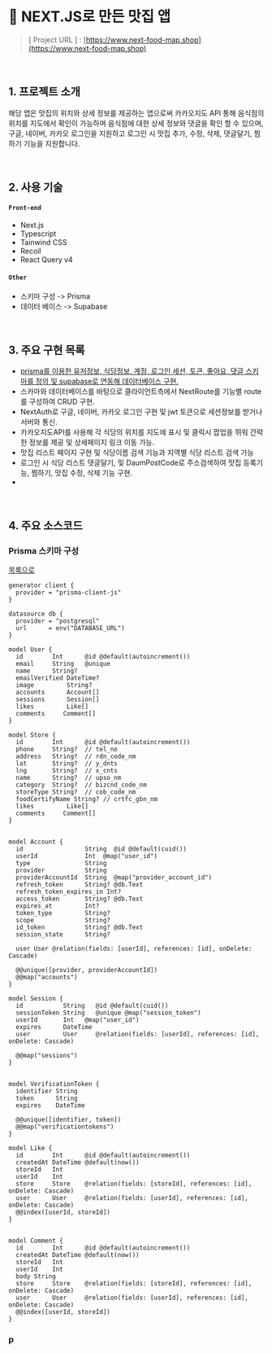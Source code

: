 
# :pushpin: NEXT.JS로 만든 맛집 앱
>[ Project URL ] : [https://www.next-food-map.shop](https://www.next-food-map.shop)
> 

</br>

## 1. 프로젝트 소개
해당 앱은 맛집의 위치와 상세 정보를 제공하는 앱으로써 카카오지도 API 통해 음식점의 위치를 지도에서 확인이 가능하며 음식점에 대한 상세 정보와 댓글을 확인 할 수 있으며, 구글, 네이버, 카카오 로그인을 지원하고 로그인 시 맛집 추가, 수정, 삭제, 댓글달기, 찜하기 기능을 지원합니다.

</br>

## 2. 사용 기술
#### `Front-end`
  - Next.js
  - Typescript
  - Tainwind CSS
  - Recoil
  - React Query v4
#### `Other`
  - 스키마 구성 -> Prisma
  - 데이터 베이스 -> Supabase

</br>

## 3. 주요 구현 목록
- [prisma를 이용한 유저정보, 식당정보, 계정, 로그인 세션, 토큰, 좋아요, 댓글 스키마를 정의 및 supabase로 연동해 데이터베이스 구현.](#prisma-스키마-구성)
- 스카마와 데이터베이스를 바탕으로 클라이언트측에서 NextRoute를 기능별 route를 구성하여 CRUD 구현.
- NextAuth로 구글, 네이버, 카카오 로그인 구현 및 jwt 토큰으로 세션정보를 받거나 서버와 통신.
- 카카오지도API를 사용해 각 식당의 위치를 지도에 표시 및 클릭시 팝업을 뛰워 간략한 정보를 제공 및 상세페이지 링크 이동 가능.
- 맛집 리스트 페이지 구현 및 식당이름 검색 기능과 지역별 식당 리스트 검색 가능
- 로그인 시 식당 리스트 댓글달기, 및 DaumPostCode로 주소검색하여 맛집 등록기능, 찜하기, 맛집 수정, 삭제 기능 구현.
- 

<br/>

## 4. 주요 소스코드

### Prisma 스키마 구성
[목록으로](#3.-주요-구현-목록)

```
generator client {
  provider = "prisma-client-js"
}

datasource db {
  provider = "postgresql"
  url      = env("DATABASE_URL")
}

model User {
  id        Int      @id @default(autoincrement())
  email     String   @unique
  name      String?
  emailVerified DateTime?
  image         String?
  accounts      Account[]
  sessions      Session[]
  likes         Like[]
  comments     Comment[]
}

model Store {
  id        Int      @id @default(autoincrement())
  phone     String?  // tel_no
  address   String?  // rdn_code_nm
  lat       String?  // y_dnts
  lng       String?  // x_cnts
  name      String?  // upso_nm
  category  String?  // bizcnd_code_nm
  storeType String?  // cob_code_nm
  foodCertifyName String? // crtfc_gbn_nm
  likes         Like[]
  comments     Comment[]
}


model Account {
  id                 String  @id @default(cuid())
  userId             Int  @map("user_id")
  type               String
  provider           String
  providerAccountId  String  @map("provider_account_id")
  refresh_token      String? @db.Text
  refresh_token_expires_in Int?
  access_token       String? @db.Text
  expires_at         Int?
  token_type         String?
  scope              String?
  id_token           String? @db.Text
  session_state      String?
 
  user User @relation(fields: [userId], references: [id], onDelete: Cascade)
 
  @@unique([provider, providerAccountId])
  @@map("accounts")
}
 
model Session {
  id           String   @id @default(cuid())
  sessionToken String   @unique @map("session_token")
  userId       Int   @map("user_id")
  expires      DateTime
  user         User     @relation(fields: [userId], references: [id], onDelete: Cascade)
 
  @@map("sessions")
}
 
 
model VerificationToken {
  identifier String
  token      String
  expires    DateTime
 
  @@unique([identifier, token])
  @@map("verificationtokens")
}

model Like {
  id        Int      @id @default(autoincrement())
  createdAt DateTime @default(now())
  storeId   Int
  userId    Int
  store     Store    @relation(fields: [storeId], references: [id], onDelete: Cascade)
  user      User     @relation(fields: [userId], references: [id], onDelete: Cascade)
  @@index([userId, storeId])
}


model Comment {
  id        Int      @id @default(autoincrement())
  createdAt DateTime @default(now())
  storeId   Int
  userId    Int
  body String
  store     Store    @relation(fields: [storeId], references: [id], onDelete: Cascade)
  user      User     @relation(fields: [userId], references: [id], onDelete: Cascade)
  @@index([userId, storeId])
}

```

###


### p


<br/>

  

  



